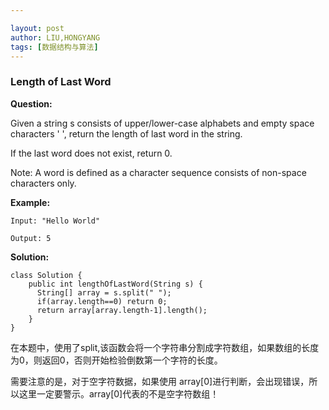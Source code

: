 ```yaml
---

layout: post
author: LIU,HONGYANG
tags: [数据结构与算法]
---
```




### Length of Last Word


**Question:**


Given a string s consists of upper/lower-case alphabets and empty space characters ' ', return the length of last word in the string.

If the last word does not exist, return 0.

Note: A word is defined as a character sequence consists of non-space characters only.

**Example:**

```{}
Input: "Hello World"

Output: 5
```


**Solution:**



```{java}
class Solution {
    public int lengthOfLastWord(String s) { 
      String[] array = s.split(" "); 
      if(array.length==0) return 0;
      return array[array.length-1].length();
    }
}
```

在本题中，使用了split,该函数会将一个字符串分割成字符数组，如果数组的长度为0，则返回0，否则开始检验倒数第一个字符的长度。

需要注意的是，对于空字符数据，如果使用 array[0]进行判断，会出现错误，所以这里一定要警示。array[0]代表的不是空字符数组！